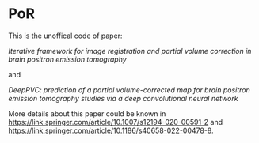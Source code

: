 # PoR

This is the unoffical code of paper: 

*Iterative framework for image registration and partial volume correction in brain positron emission tomography*

and

*DeepPVC: prediction of a partial volume-corrected map for brain positron emission tomography studies via a deep convolutional neural network*

More details about this paper could be known in https://link.springer.com/article/10.1007/s12194-020-00591-2 and https://link.springer.com/article/10.1186/s40658-022-00478-8.
